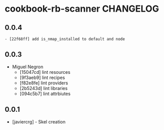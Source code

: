 cookbook-rb-scanner CHANGELOG
===============

## 0.0.4

    - [22f68ff] add is_nmap_installed to default and node

## 0.0.3

  - Miguel Negron
    - [15047cd] lint resources
    - [9f3aeb9] lint recipes
    - [f82e8fe] lint providers
    - [2b5243d] lint libraries
    - [094c5b7] lint attrbiutes

0.0.1
-----
- [javiercrg] - Skel creation


